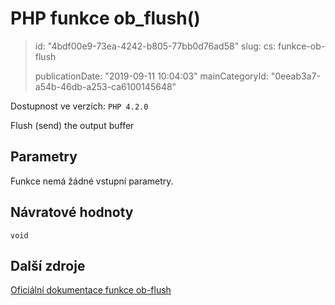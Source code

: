 PHP funkce ob_flush()
=====================

> id: "4bdf00e9-73ea-4242-b805-77bb0d76ad58"
> slug:
> 	cs: funkce-ob-flush
>
> publicationDate: "2019-09-11 10:04:03"
> mainCategoryId: "0eeab3a7-a54b-46db-a253-ca6100145648"

Dostupnost ve verzích: `PHP 4.2.0`

Flush (send) the output buffer


Parametry
--------------

Funkce nemá žádné vstupní parametry.

Návratové hodnoty
----------------

`void`



Další zdroje
------------

[Oficiální dokumentace funkce ob-flush](https://www.php.net/manual/en/function.ob-flush.php)
